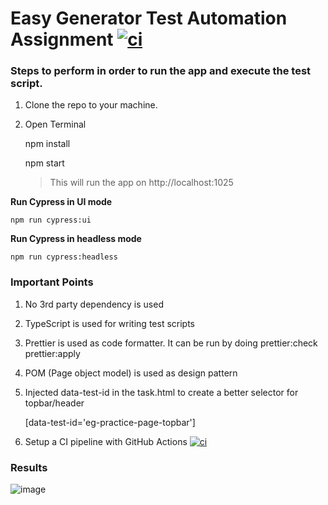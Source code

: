 # Easy Generator Test Automation Assignment [![ci](https://github.com/iamdaniyalz/eg-automation-task/actions/workflows/ci.yml/badge.svg?branch=master)](https://github.com/iamdaniyalz/eg-automation-task/actions/workflows/ci.yml)


### Steps to perform in order to run the app and execute the test script.

1. Clone the repo to your machine.
2. Open Terminal

    npm install
    
    npm start
    > This will run the app on http://localhost:1025


**Run Cypress in UI mode**

    npm run cypress:ui

**Run Cypress in headless mode**

    npm run cypress:headless

### Important Points

1. No 3rd party dependency is used
2. TypeScript is used for writing test scripts
3. Prettier is used as code formatter. It can be run by doing
    prettier:check
    prettier:apply
4. POM (Page object model) is used as design pattern
5. Injected data-test-id in the task.html to create a better selector for topbar/header

    [data-test-id='eg-practice-page-topbar']
6. Setup a CI pipeline with GitHub Actions
[![ci](https://github.com/iamdaniyalz/eg-automation-task/actions/workflows/ci.yml/badge.svg?branch=master)](https://github.com/iamdaniyalz/eg-automation-task/actions/workflows/ci.yml)

### Results
![image](https://user-images.githubusercontent.com/52025650/229377012-fde9f4af-9705-45d1-8872-6dd6f8965ec0.png)

